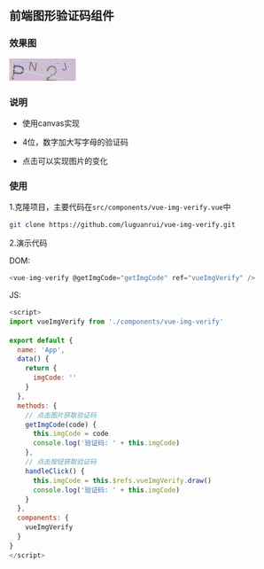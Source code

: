 ## 前端图形验证码组件

### 效果图

![效果图](./src/img/img.png)

### 说明

- 使用canvas实现

- 4位，数字加大写字母的验证码

- 点击可以实现图片的变化

### 使用

1.克隆项目，主要代码在`src/components/vue-img-verify.vue`中
``` bash
git clone https://github.com/luguanrui/vue-img-verify.git
```
2.演示代码

DOM:

``` javascript
<vue-img-verify @getImgCode="getImgCode" ref="vueImgVerify" />
```

JS:

``` javascript
<script>
import vueImgVerify from './components/vue-img-verify'

export default {
  name: 'App',
  data() {
    return {
      imgCode: ''
    }
  },
  methods: {
    // 点击图片获取验证码
    getImgCode(code) {
      this.imgCode = code
      console.log('验证码: ' + this.imgCode)
    },
    // 点击按钮获取验证码
    handleClick() {
      this.imgCode = this.$refs.vueImgVerify.draw()
      console.log('验证码: ' + this.imgCode)
    }
  },
  components: {
    vueImgVerify
  }
}
</script>
```

